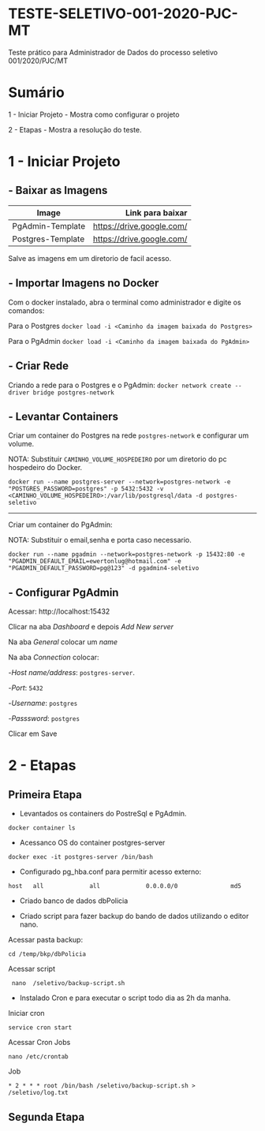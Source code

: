 # TESTE-SELETIVO-001-2020-PJC-MT
Teste prático para Administrador de Dados do processo seletivo 001/2020/PJC/MT

# Sumário
1 - Iniciar Projeto - Mostra como configurar o projeto

2 - Etapas - Mostra a resolução do teste.
# 1 - Iniciar Projeto
## - Baixar as Imagens

| Image     | Link para baixar |
| --------- | -----:|
| PgAdmin-Template  | https://drive.google.com/ |
| Postgres-Template     |   https://drive.google.com/ |

Salve as imagens em um diretorio de facil acesso.
## - Importar Imagens no Docker
Com o docker instalado, abra o terminal como administrador e digite os comandos:

Para o Postgres
`docker load -i <Caminho da imagem baixada do Postgres>`

Para o PgAdmin
`docker load -i <Caminho da imagem baixada do PgAdmin>`
## - Criar Rede
Criando a rede para o Postgres e o PgAdmin:
`docker network create --driver bridge postgres-network`
## - Levantar Containers
Criar um container do Postgres na rede `postgres-network` e configurar um volume.

NOTA: Substituir `CAMINHO_VOLUME_HOSPEDEIRO` por um diretorio do pc hospedeiro do Docker.

`docker run --name postgres-server --network=postgres-network -e "POSTGRES_PASSWORD=postgres" -p 5432:5432 -v <CAMINHO_VOLUME_HOSPEDEIRO>:/var/lib/postgresql/data -d postgres-seletivo`

------------
Criar um container do PgAdmin:

NOTA: Substituir o email,senha e porta caso necessario.

`docker run --name pgadmin --network=postgres-network -p 15432:80 -e "PGADMIN_DEFAULT_EMAIL=ewertonlug@hotmail.com" -e "PGADMIN_DEFAULT_PASSWORD=pg@123" -d pgadmin4-seletivo`
## - Configurar PgAdmin
Acessar: http://localhost:15432 

Clicar na aba *Dashboard* e depois *Add New server*

Na aba *General* colocar um *name*

Na aba *Connection* colocar:

-*Host name/address*: `postgres-server`.

-*Port*: `5432`

-*Username*: `postgres`

-*Passsword*: `postgres`

Clicar em Save
# 2 - Etapas

## Primeira Etapa
- Levantados os containers do PostreSql e PgAdmin.

`docker container ls`

- Acessanco OS do container postgres-server

`docker exec -it postgres-server /bin/bash`

- Configurado pg_hba.conf para permitir acesso externo:

`host	all		        all		        0.0.0.0/0		        md5`

- Criado banco de dados dbPolicia

- Criado script para fazer backup do bando de dados utilizando o editor nano.

Acessar pasta backup:

`cd /temp/bkp/dbPolicia`

Acessar script

` nano  /seletivo/backup-script.sh`

- Instalado Cron e  para executar o script todo dia as 2h da manha.

Iniciar cron

`service cron start`

Acessar Cron Jobs

`nano /etc/crontab`

Job

`* 2 * * * root /bin/bash /seletivo/backup-script.sh > /seletivo/log.txt`

##  Segunda Etapa



